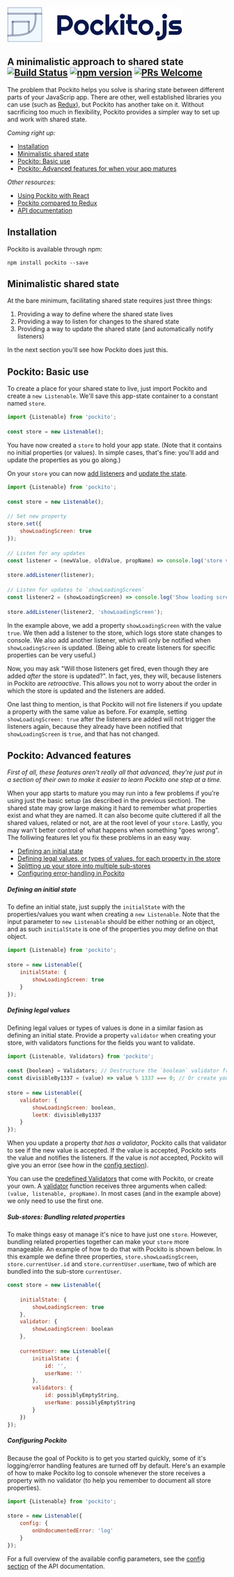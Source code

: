 <img src="logo/text-logo-pockito.png" />

## A minimalistic approach to shared state [![Build Status](https://semaphoreci.com/api/v1/arnemahl/pockito/branches/master/shields_badge.svg)](https://semaphoreci.com/arnemahl/pockito) [![npm version](https://img.shields.io/npm/v/pockito.svg?style=flat)](https://www.npmjs.com/package/pockito) [![PRs Welcome](https://img.shields.io/badge/PRs-welcome-brightgreen.svg)](CONTRIBUTING.md#pull-requests)

The problem that Pockito helps you solve is sharing state between different parts of your JavaScrip app. There are other, well established libraries you can use (such as [Redux](https://github.com/reactjs/redux)), but Pockito has another take on it. Without sacrificing too much in flexibility, Pockito provides a simpler way to set up and work with shared state.


*Coming right up:*

* [Installation](#installation)
* [Minimalistic shared state](#minimalistic-shared-state)
* [Pockito: Basic use](#pockito-basic-use)
* [Pockito: Advanced features for when your app matures](#pockito-advanced-features)

*Other resources:*

* [Using Pockito with React](README_REACT.md)
* [Pockito compared to Redux](Pockito_vs_Redux.md)
* [API documentation](API.md)



## Installation

Pockito is available through npm:

```shell
npm install pockito --save
```


## Minimalistic shared state

At the bare minimum, facilitating shared state requires just three things:

1. Providing a way to define where the shared state lives
1. Providing a way to listen for changes to the shared state
1. Providing a way to update the shared state (and automatically notify listeners)

In the next section you'll see how Pockito does just this.



## Pockito: Basic use

To create a place for your shared state to live, just import Pockito and create a `new Listenable`. We'll save this app-state container to a constant named `store`.

```javascript
import {Listenable} from 'pockito';

const store = new Listenable();
```

You have now created a `store` to hold your app state. (Note that it contains no initial properties (or values). In simple cases, that's fine: you'll add and update the properties as you go along.)

On your `store` you can now [add listeners](API.md#listenableaddlistener) and [update the state](API.md#listenableset).

```javascript
import {Listenable} from 'pockito';

const store = new Listenable();

// Set new property
store.set({
    showLoadingScreen: true
});

// Listen for any updates
const listener = (newValue, oldValue, propName) => console.log('store value updated:', newValue, oldValue, propName);

store.addListener(listener);

// Listen for updates to `showLoadingScreen`
const listener2 = (showLoadingScreen) => console.log('Show loading screen:', showLoadingScreen);

store.addListener(listener2, 'showLoadingScreen');
```

In the example above, we add a property `showLoadingScreen` with the value `true`. We then add a listener to the store, which logs store state changes to console. We also add another listener, which will only be notified when `showLoadingScreen` is updated. (Being able to create listeners for specific properties can be very useful.)

Now, you may ask "Will those listeners get fired, even though they are added *after* the store is updated?". In fact, yes, they will, because listeners in Pockito are *retroactive*. This allows you not to worry about the order in which the store is updated and the listeners are added.

One last thing to mention, is that Pockito will not fire listeners if you update a property with the same value as before. For example, setting `showLoadingScreen: true` after the listeners are added will not trigger the listeners again, because they already have been notified that `showLoadingScreen` is `true`, and that has not changed.





## Pockito: Advanced features

*First of all, these features aren't really all that advanced, they're just put in a section of their own to make it easier to learn Pockito one step at a time.*

When your app starts to mature you may run into a few problems if you're using just the basic setup (as described in the previous section). The shared state may grow large making it hard to remember what properties exist and what they are named. It can also become quite cluttered if all the shared values, related or not, are at the root level of your `store`. Lastly, you may wan't better control of what happens when something "goes wrong". The folliwing features let you fix these problems in an easy way.

* [Defining an initial state](#defining-an-initial-state)
* [Defining legal values, or types of values, for each property in the store](#defining-legal-values)
* [Splitting up your store into multiple sub-stores](#sub-stores-bundling-related-properties)
* [Configuring error-handling in Pockito](#configuring-pockito)


##### Defining an initial state

To define an initial state, just supply the `initialState` with the properties/values you want when creating a `new Listenable`. Note that the input parameter to `new Listenable` should be either nothing or an object, and as such `initialState` is one of the properties you *may* define on that object.

```javascript
import {Listenable} from 'pockito';

store = new Listenable({
    initialState: {
        showLoadingScreen: true
    }
});
```


##### Defining legal values

Defining legal values or types of values is done in a similar fasion as defining an initial state. Provide a property `validator` when creating your store, with validators functions for the fields you want to validate.

```javascript
import {Listenable, Validators} from 'pockito';

const {boolean} = Validators; // Destructure the `boolean` validator from Pockito's Validators
const divisibleBy1337 = (value) => value % 1337 === 0; // Or create your own validator

store = new Listenable({
    validator: {
        showLoadingScreen: boolean,
        leetK: divisibleBy1337
    }
});
```

When you update a property *that has a validator*, Pockito calls that validator to see if the new value is accepted. If the value is accepted, Pockito sets the value and notifies the listeners. If the value is *not* accepted, Pockito will give you an error (see how in the [config section](#configuring-pockito)).

You can use the [predefined Validators](API.md#validators) that come with Pockito, or create your own. A [validator](API.md#validator) function receives three arguments when called: `(value, listenable, propName)`. In most cases (and in the example above) we only need to use the first one.


##### Sub-stores: Bundling related properties

To make things easy ot manage it's nice to have just one `store`. However, bundling related properties together can make your `store` more manageable. An example of how to do that with Pockito is shown below. In this example we define three properties, `store.showLoadingScreen`, `store.currentUser.id` and `store.currentUser.userName`, two of which are bundled into the sub-store `currentUser`.

```javascript
const store = new Listenable({

    initialState: {
        showLoadingScreen: true
    },
    validator: {
        showLoadingScreen: boolean
    },

    currentUser: new Listenable({
        initialState: {
            id: '',
            userName: ''
        },
        validators: {
            id: possiblyEmptyString,
            userName: possiblyEmptyString
        }
    })
});
```


##### Configuring Pockito
Because the goal of Pockito is to get you started quickly, some of it's logging/error handling features are turned off by default. Here's an example of how to make Pockito log to console whenever the store receives a property with no validator (to help you remember to document all store properties).


```javascript
import {Listenable} from 'pockito';

store = new Listenable({
    config: {
        onUndocumentedError: 'log'
    }
});
```

For a full overview of the available config parameters, see the [config section](API.md#config) of the API documentation.